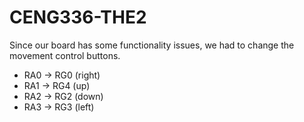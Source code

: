 # CENG336-THE2

Since our board has some functionality issues, we had to change the movement control buttons.

- RA0 -> RG0 (right)
- RA1 -> RG4 (up)
- RA2 -> RG2 (down)
- RA3 -> RG3 (left)
